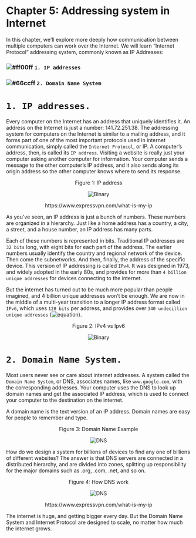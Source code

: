 # Chapter 5: Addressing system in Internet

In this chapter, we'll explore more deeply how communication between multiple computers can work over the Internet. We will
learn “Internet Protocol” addressing system, commonly known as IP Addresses:

### ![#ff00ff](https://placehold.it/15/ff00ff/000000?text=+) `1. IP addresses`
### ![#66ccff](https://placehold.it/15/66ccff/000000?text=+) `2. Domain Name System`

# `1. IP addresses.`

Every computer on the Internet has an address that uniquely identifies it. An address on the Internet is just a number:
141.72.251.38. The addressing system for computers on the Internet is similar to a mailing address, and it forms part of one
of the most important protocols used in internet communication, simply called the `Internet Protocol`, or IP. A computer’s
address, then, is called its `IP address`. Visiting a website is really just your computer asking another computer for
information. Your computer sends a message to the other computer’s IP address, and it also sends along its origin address so
the other computer knows where to send its response. 

<p align="center">
   Figure 1: IP address
</p>

<p align="center">
  <img src="https://github.com/XinYangSAU/CSCI1101-Intro-to-Computing/blob/master/Images/ip.png" alt="Binary"/>
</p>

<p align="center">
   https://www.expressvpn.com/what-is-my-ip
</p>

As you've seen, an IP address is just a bunch of numbers. These numbers are organized in a hierarchy. Just like a home
address has a country, a city, a street, and a house number, an IP address has many parts.

Each of these numbers is represented in bits. Traditional IP addresses are `32 bits` long, with eight bits for each part of
the address. The earlier numbers usually identify the country and regional network of the device. Then come the subnetworks.
And then, finally, the address of the specific device. This version of IP addressing is called `IPv4`. It was designed in
1973, and widely adopted in the early 80s, and provides for more than `4 billion unique addresses` for devices connecting to
the internet.

But the internet has turned out to be much more popular than people imagined, and 4 billion unique addresses won’t be
enough. We are now in the middle of a multi-year transition to a longer IP address format called `IPv6`, which uses `128 bits`
per address, and provides over `340 undecillion unique addresses` (![equation](http://latex.codecogs.com/gif.latex?%7B3.4%7D\times%7B10^{38})).

<p align="center">
   Figure 2: IPv4 vs Ipv6
</p>

<p align="center">
  <img src="https://github.com/XinYangSAU/CSCI1101-Intro-to-Computing/blob/master/Images/ip2.png" alt="Binary"/>
</p>

# `2. Domain Name System.`

Most users never see or care about internet addresses. A system called the `Domain Name System`, or DNS, associates names,
like `www.google.com`, with the corresponding addresses. Your computer uses the DNS to look up domain names and get the
associated IP address, which is used to connect your computer to the destination on the internet. 

A domain name is the text version of an IP address. Domain names are easy for people to remember and type.

<p align="center">
   Figure 3: Domain Name Example
</p>

<p align="center">
  <img src="https://github.com/XinYangSAU/CSCI1101-Intro-to-Computing/blob/master/Images/dn.png" alt="DNS"/>
</p>

How do we design a system for billions of devices to find any one of billions of different websites? The answer is that DNS
servers are connected in a distributed hierarchy, and are divided into zones, splitting up responsibility for the major
domains such as .org, .com, .net, and so on.

<p align="center">
   Figure 4: How DNS work
</p>

<p align="center">
  <img src="https://github.com/XinYangSAU/CSCI1101-Intro-to-Computing/blob/master/Images/dns.jpg" alt="DNS"/>
</p>

<p align="center">
   https://www.expressvpn.com/what-is-my-ip
</p>


The internet is huge, and getting bigger every day. But the Domain Name System and Internet Protocol are designed to scale, no
matter how much the internet grows. 

